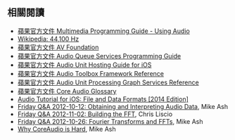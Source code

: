 相關閱讀
--------

- [蘋果官方文件 Multimedia Programming Guide - Using Audio](https://developer.apple.com/library/ios/documentation/AudioVideo/Conceptual/MultimediaPG/UsingAudio/UsingAudio.html)
- [Wikipedia: 44,100 Hz](http://www.wikiwand.com/en/44,100_Hz)
- [蘋果官方文件 AV Foundation](https://developer.apple.com/av-foundation/)
- [蘋果官方文件 Audio Queue Services Programming Guide](https://developer.apple.com/library/ios/documentation/MusicAudio/Conceptual/AudioQueueProgrammingGuide/Introduction/Introduction.html)
- [蘋果官方文件 Audio Unit Hosting Guide for iOS](https://developer.apple.com/library/ios/documentation/MusicAudio/Conceptual/AudioUnitHostingGuide_iOS/Introduction/Introduction.html)
- [蘋果官方文件 Audio Toolbox Framework Reference](https://developer.apple.com/library/ios/documentation/MusicAudio/Reference/CAAudioTooboxRef/)
- [蘋果官方文件 Audio Unit Processing Graph Services Reference](https://developer.apple.com/library/ios/documentation/AudioToolbox/Reference/AUGraphServicesReference/index.html)
- [蘋果官方文件 Core Audio Glossary](https://developer.apple.com/library/ios/documentation/MusicAudio/Reference/CoreAudioGlossary/Introduction/Introduction.html)
- [Audio Tutorial for iOS: File and Data Formats [2014 Edition]](http://www.raywenderlich.com/69365/audio-tutorial-ios-file-data-formats-2014-edition)
- [Friday Q&A 2012-10-12: Obtaining and Interpreting Audio Data](https://mikeash.com/pyblog/friday-qa-2012-10-12-obtaining-and-interpreting-audio-data.html), Mike Ash
- [Friday Q&A 2012-11-02: Building the FFT](https://mikeash.com/pyblog/friday-qa-2012-11-02-building-the-fft.html), Chris Liscio
- [Friday Q&A 2012-10-26: Fourier Transforms and FFTs](https://mikeash.com/pyblog/friday-qa-2012-10-26-fourier-transforms-and-ffts.html), Mike Ash
- [Why CoreAudio is Hard](https://mikeash.com/pyblog/why-coreaudio-is-hard.html), Mike Ash
